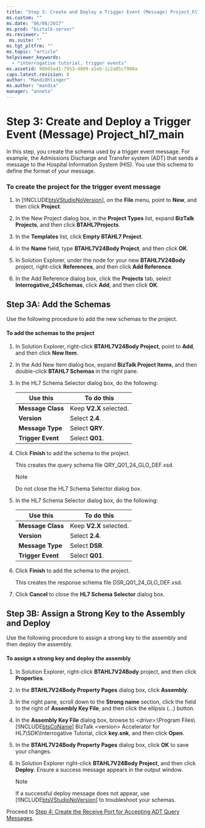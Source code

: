 ```yaml
---
title: "Step 3: Create and Deploy a Trigger Event (Message) Project_hl7_main | Microsoft Docs"
ms.custom: ""
ms.date: "06/08/2017"
ms.prod: "biztalk-server"
ms.reviewer: ""
 ms.suite: ""
ms.tgt_pltfrm: ""
ms.topic: "article"
helpviewer_keywords: 
  - "interrogative tutorial, trigger events"
ms.assetid: 90b65ad1-7953-4009-a1eb-1c2a85c7980a
caps.latest.revision: 8
author: "MandiOhlinger"
ms.author: "mandia"
manager: "anneta"
---
```

# Step 3: Create and Deploy a Trigger Event (Message) Project_hl7_main
In this step, you create the schema used by a trigger event message. For example, the Admissions Discharge and Transfer system (ADT) that sends a message to the Hospital Information System (HIS). You use this schema to define the format of your message.  
  
### To create the project for the trigger event message  
  
1.  In [!INCLUDE[btsVStudioNoVersion](../../includes/btsvstudionoversion-md.md)], on the **File** menu, point to **New**, and then click **Project**.  
  
2.  In the New Project dialog box, in the **Project Types** list, expand **BizTalk Projects**, and then click **BTAHL7Projects**.  
  
3.  In the **Templates** list, click **Empty BTAHL7 Project**.  
  
4.  In the **Name** field, type **BTAHL7V24Body Project**, and then click **OK**.  
  
5.  In Solution Explorer, under the node for your new **BTAHL7V24Body** project, right-click **References**, and then click **Add Reference**.  
  
6.  In the Add Reference dialog box, click the **Projects** tab, select **Interrogative_24Schemas**, click **Add**, and then click **OK**.  
  
## Step 3A: Add the Schemas  
 Use the following procedure to add the new schemas to the project.  
  
#### To add the schemas to the project  
  
1.  In Solution Explorer, right-click **BTAHL7V24Body Project**, point to **Add**, and then click **New Item**.  
  
2.  In the Add New Item dialog box, expand **BizTalk Project Items**, and then double-click **BTAHL7 Schemas** in the right pane.  
  
3.  In the HL7 Schema Selector dialog box, do the following:  
  
    |Use this|To do this|  
    |--------------|----------------|  
    |**Message Class**|Keep **V2.X** selected.|  
    |**Version**|Select **2.4**.|  
    |**Message Type**|Select **QRY**.|  
    |**Trigger Event**|Select **Q01**.|  
  
4.  Click **Finish** to add the schema to the project.  
  
     This creates the query schema file QRY_Q01_24_GLO_DEF.xsd.  
  
    > [!NOTE]
    >  Do not close the HL7 Schema Selector dialog box.  
  
5.  In the HL7 Schema Selector dialog box, do the following:  
  
    |Use this|To do this|  
    |--------------|----------------|  
    |**Message Class**|Keep **V2.X** selected.|  
    |**Version**|Select **2.4**.|  
    |**Message Type**|Select **DSR**.|  
    |**Trigger Event**|Select **Q01**.|  
  
6.  Click **Finish** to add the schema to the project.  
  
     This creates the response schema file DSR_Q01_24_GLO_DEF.xsd.  
  
7.  Click **Cancel** to close the **HL7 Schema Selector** dialog box.  
  
## Step 3B: Assign a Strong Key to the Assembly and Deploy  
 Use the following procedure to assign a strong key to the assembly and then deploy the assembly.  
  
#### To assign a strong key and deploy the assembly  
  
1.  In Solution Explorer, right-click **BTAHL7V24Body** project, and then click **Properties**.  
  
2.  In the **BTAHL7V24Body Property Pages** dialog box, click **Assembly**.  
  
3.  In the right pane, scroll down to the **Strong name** section, click the field to the right of **Assembly Key File**, and then click the ellipsis (…) button.  
  
4.  In the **Assembly Key File** dialog box, browse to \<*drive*>:\Program Files\\[!INCLUDE[btsCoName](../../includes/btsconame-md.md)] BizTalk \<version> Accelerator for HL7\SDK\Interrogative Tutorial, click **key.snk**, and then click **Open**.  
  
5.  In the **BTAHL7V24Body Property Pages** dialog box, click **OK** to save your changes.  
  
6.  In Solution Explorer right-click **BTAHL7V24Body Project**, and then click **Deploy**. Ensure a success message appears in the output window.  
  
    > [!NOTE]
    >  If a successful deploy message does not appear, use [!INCLUDE[btsVStudioNoVersion](../../includes/btsvstudionoversion-md.md)] to troubleshoot your schemas.  
  
 Proceed to [Step 4: Create the Receive Port for Accepting ADT Query Messages](../../adapters-and-accelerators/accelerator-hl7/step-4-create-the-receive-port-for-accepting-adt-query-messages.md).